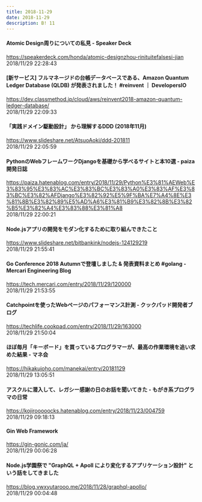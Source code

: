 ```yaml
---
title: 2018-11-29
date: 2018-11-29
description: B! 11
---
```


#### Atomic Design周りについての私見 - Speaker Deck
https://speakerdeck.com/honda/atomic-designzhou-rinituitefalsesi-jian<br>
2018/11/29 22:28:43<br>


#### [新サービス] フルマネージドの台帳データベースである、Amazon Quantum Ledger Database (QLDB) が発表されました！ #reinvent ｜ DevelopersIO
https://dev.classmethod.jp/cloud/aws/reinvent2018-amazon-quantum-ledger-database/<br>
2018/11/29 22:09:33<br>


#### 「実践ドメイン駆動設計」 から理解するDDD (2018年11月)
https://www.slideshare.net/AtsuoAoki/ddd-201811<br>
2018/11/29 22:05:59<br>


#### PythonのWebフレームワークDjangoを基礎から学べるサイトと本10選 - paiza開発日誌
https://paiza.hatenablog.com/entry/2018/11/29/Python%E3%81%AEWeb%E3%83%95%E3%83%AC%E3%83%BC%E3%83%A0%E3%83%AF%E3%83%BC%E3%82%AFDjango%E3%82%92%E5%9F%BA%E7%A4%8E%E3%81%8B%E3%82%89%E5%AD%A6%E3%81%B9%E3%82%8B%E3%82%B5%E3%82%A4%E3%83%88%E3%81%A8<br>
2018/11/29 22:00:21<br>


#### Node.jsアプリの開発をモダン化するために取り組んできたこと
https://www.slideshare.net/bitbankink/nodejs-124129219<br>
2018/11/29 21:55:41<br>


#### Go Conference 2018 Autumnで登壇しました & 発表資料まとめ #golang - Mercari Engineering Blog
https://tech.mercari.com/entry/2018/11/29/120000<br>
2018/11/29 21:53:55<br>


#### Catchpointを使ったWebページのパフォーマンス計測 - クックパッド開発者ブログ
https://techlife.cookpad.com/entry/2018/11/29/163000<br>
2018/11/29 21:50:04<br>


#### ほぼ毎月「キーボード」を買っているプログラマーが、最高の作業環境を追い求めた結果 - マネ会
https://hikakujoho.com/manekai/entry/20181129<br>
2018/11/29 13:05:51<br>


#### アスクルに潜入して、レガシー感謝の日のお話を聞いてきた - もがき系プログラマの日常
https://kojirooooocks.hatenablog.com/entry/2018/11/23/004759<br>
2018/11/29 09:18:13<br>


#### Gin Web Framework
https://gin-gonic.com/ja/<br>
2018/11/29 00:06:28<br>


#### Node.js学園祭で "GraphQL + Apoll により変化するアプリケーション設計" という話をしてきました
https://blog.vwxyutarooo.me/2018/11/28/graphql-apollo/<br>
2018/11/29 00:04:48<br>


